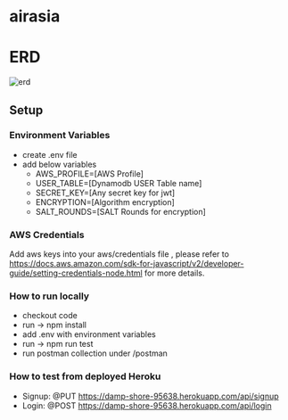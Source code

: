 # airasia

# ERD
![erd](https://github.com/jesus-dayo/airasia/blob/master/erd.png?raw=true)


## Setup
### Environment Variables
- create .env file
- add below variables
   - AWS_PROFILE=[AWS Profile]
   - USER_TABLE=[Dynamodb USER Table name]
   - SECRET_KEY=[Any secret key for jwt]
   - ENCRYPTION=[Algorithm encryption]
   - SALT_ROUNDS=[SALT Rounds for encryption]

### AWS Credentials
Add aws keys into your aws/credentials file , please refer to
https://docs.aws.amazon.com/sdk-for-javascript/v2/developer-guide/setting-credentials-node.html
for more details.

### How to run locally
- checkout code
- run -> npm install
- add .env with environment variables
- run -> npm run test
- run postman collection under /postman

### How to test from deployed Heroku
- Signup: @PUT https://damp-shore-95638.herokuapp.com/api/signup
- Login: @POST https://damp-shore-95638.herokuapp.com/api/login
